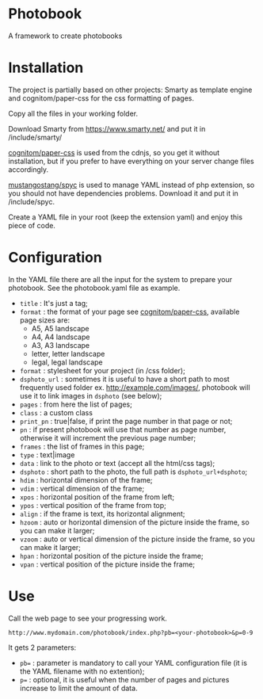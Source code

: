 # Photobook
A framework to create photobooks

# Installation
The project is partially based on other projects: Smarty as template engine and cognitom/paper-css for the css formatting of pages.

Copy all the files in your working folder.

Download Smarty from https://www.smarty.net/ and put it in <your-folder>/include/smarty/
  
[cognitom/paper-css](https://github.com/cognitom/paper-css/) is used from the cdnjs, so you get it without installation, but if you prefer to have everything on your server change files accordingly.

[mustangostang/spyc](https://github.com/mustangostang/spyc) is used to manage YAML instead of php extension, so you should not have dependencies problems. Download it and put it in <your-folder>/include/spyc.

Create a YAML file in your root (keep the extension yaml) and enjoy this piece of code.

# Configuration
In the YAML file there are all the input for the system to prepare your photobook. See the photobook.yaml file as example.
- `title` : It's just a tag;
- `format` : the format of your page see [cognitom/paper-css](https://github.com/cognitom/paper-css/), available page sizes are:
  - A5, A5 landscape
  - A4, A4 landscape
  - A3, A3 landscape
  - letter, letter landscape
  - legal, legal landscape
- `format` : stylesheet for your project (in <your-folder>/css folder);
- `dsphoto_url` : sometimes it is useful to have a short path to most frequently used folder ex. http://example.com/images/, photobook will use it to link images in `dsphoto` (see below);
- `pages` : from here the list of pages;
- `class` : a custom class
- `print_pn` : true|false, if print the page number in that page or not;
- `pn` : if present photobook will use that number as page number, otherwise it will increment the previous page number;
- `frames` : the list of frames in this page;
- `type` : text|image
- `data` : link to the photo or text (accept all the html/css tags);
- `dsphoto` : short path to the photo, the full path is `dsphoto_url+dsphoto`;
- `hdim` : horizontal dimension of the frame;
- `vdim` : vertical dimension of the frame;
- `xpos` : horizontal position of the frame from left;
- `ypos` : vertical position of the frame from top;
- `align` : if the frame is text, its horizontal alignment;
- `hzoom` : auto or horizontal dimension of the picture inside the frame, so you can make it larger;
- `vzoom` : auto or vertical dimension of the picture inside the frame, so you can make it larger;
- `hpan` : horizontal position of the picture inside the frame;
- `vpan` : vertical position of the picture inside the frame;

# Use
Call the web page to see your progressing work.

`http://www.mydomain.com/photobook/index.php?pb=<your-photobook>&p=0-9`

It gets 2 parameters: 
- `pb=` : parameter is mandatory to call your YAML configuration file (it is the YAML filename with no extention);
- `p=` : optional, it is useful when the number of pages and pictures increase to limit the amount of data.
